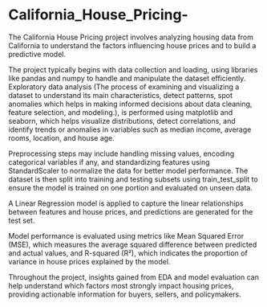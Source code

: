 # California_House_Pricing-
The California House Pricing project involves analyzing housing data from California to understand the factors influencing house prices and to build a predictive model.


The project typically begins with data collection and loading, using libraries like pandas and numpy to handle and manipulate the dataset efficiently. Exploratory data analysis (The process of examining and visualizing a dataset to understand its main characteristics, detect patterns, spot anomalies which helps in making informed decisions about data cleaning, feature selection, and modeling.), is performed using matplotlib and seaborn, which helps visualize distributions, detect correlations, and identify trends or anomalies in variables such as median income, average rooms, location, and house age.

Preprocessing steps may include handling missing values, encoding categorical variables if any, and standardizing features using StandardScaler to normalize the data for better model performance. The dataset is then split into training and testing subsets using train_test_split to ensure the model is trained on one portion and evaluated on unseen data.

A Linear Regression model is applied to capture the linear relationships between features and house prices, and predictions are generated for the test set.

Model performance is evaluated using metrics like Mean Squared Error (MSE), which measures the average squared difference between predicted and actual values, and R-squared (R²), which indicates the proportion of variance in house prices explained by the model.

Throughout the project, insights gained from EDA and model evaluation can help understand which factors most strongly impact housing prices, providing actionable information for buyers, sellers, and policymakers.
